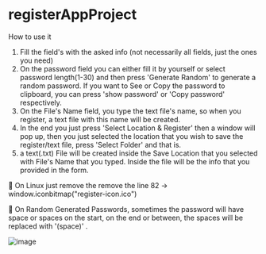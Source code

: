 # registerAppProject
How to use it

1. Fill the field's with the asked info (not necessarily all fields, just the ones you need)
2. On the password field you can either fill it by yourself or select password length(1-30) and then press 'Generate Random' to generate a random password. 
If you want to See or Copy the password to clipboard, you can press 'show password' or 'Copy password' respectively.
3. On the File's Name field, you type the text file's name, so when you register, a text file with this name will be created.
4. In the end you just press 'Select Location & Register' then a window will pop up, then you just selected the location that you wish to save the register/text file, 
press 'Select Folder' and that is.
5. a text(.txt) File will be created inside the Save Location that you selected with File's Name that you typed. Inside the file will be the
info that you provided in the form.

🔴 On Linux just remove the remove the line 82 -> window.iconbitmap("register-icon.ico")

🔴 On Random Generated Passwords, sometimes the password will have space or spaces on the start, on the end or between, the spaces will be replaced with '(space)' .

![image](https://user-images.githubusercontent.com/84143748/190260092-8f5e6dff-d2d2-43d1-a298-8ba3a78043fb.png)
